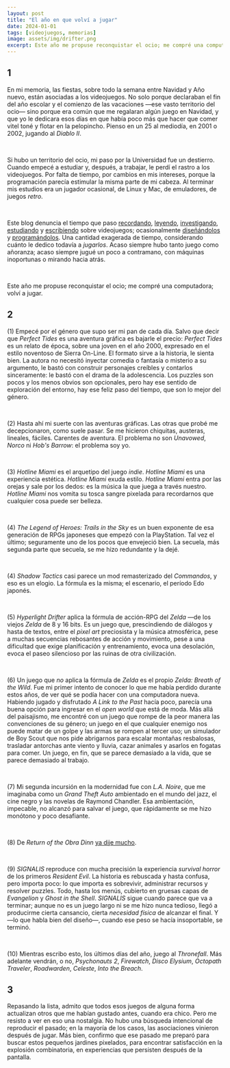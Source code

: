 ```yaml
---
layout: post
title: "El año en que volví a jugar"
date: 2024-01-01
tags: [videojuegos, memorias]
image: assets/img/drifter.png
excerpt: Este año me propuse reconquistar el ocio; me compré una computadora; volví a jugar.
---
```


<div class="org-center"><h2>1</h2></div>

En mi memoria, las fiestas, sobre todo la semana entre Navidad y Año nuevo, están asociadas a los videojuegos. No solo porque declaraban el fin del año escolar y el comienzo de las vacaciones &#x2014;ese vasto territorio del ocio&#x2014; sino porque era común que me regalaran algún juego en Navidad, y que yo le dedicara esos días en que había poco más que hacer que comer vitel toné y flotar en la pelopincho. Pienso en un 25 al mediodía, en 2001 o 2002, jugando al *Diablo II*.

<br/>
<div></div>

Si hubo un territorio del ocio, mi paso por la Universidad fue un destierro. Cuando empecé a estudiar y, después, a trabajar, le perdí el rastro a los videojuegos. Por falta de tiempo, por cambios en mis intereses, porque la programación parecía estimular la misma parte de mi cabeza. Al terminar mis estudios era un jugador ocasional, de Linux y Mac, de emuladores, de juegos *retro*.

<br/>
<div></div>

Este blog denuncia el tiempo que paso [recordando](../2020-09-29-memoria-videojueguistica/), [leyendo](../2023-09-18-literatura-videojueguistica-vol-2), [investigando](../2022-08-09-llegando-los-monos), [estudiando](../2023-06-16-del-videojuego-como-puzzle) y [escribiendo](../2023-11-01-notas-sobre-obra-dinn) sobre videojuegos; ocasionalmente [diseñándolos](https://github.com/facundoolano/rpg-cli) y [programándolos](https://github.com/facundoolano/house-taken-over). Una cantidad exagerada de tiempo, considerando cuánto le dedico todavía a *jugarlos*. Acaso siempre hubo tanto juego como añoranza; acaso siempre jugué un poco a contramano, con máquinas inoportunas o mirando hacia atrás.

<br/>
<div></div>

Este año me propuse reconquistar el ocio; me compré una computadora; volví a jugar.

<div class="org-center"><h2>2</h2></div>

(1) Empecé por el género que supo ser mi pan de cada día. Salvo que decir que *Perfect Tides* es una aventura gráfica es bajarle el precio: *Perfect Tides* es un relato de época, sobre una joven en el año 2000, expresado en el estilo noventoso de Sierra On-Line. El formato sirve a la historia, le sienta bien. La autora no necesitó inyectar comedia o fantasía o misterio a su argumento, le bastó con construir personajes creíbles y contarlos sinceramente: le bastó con el drama de la adolescencia. Los puzzles son pocos y los menos obvios son opcionales, pero hay ese sentido de exploración del entorno, hay ese feliz paso del tiempo, que son lo mejor del género.

<br/>
<div></div>

(2) Hasta ahí mi suerte con las aventuras gráficas. Las otras que probé me decepcionaron, como suele pasar. Se me hicieron chiquitas, austeras, lineales, fáciles. Carentes de aventura. El problema no son *Unavowed*, *Norco* ni *Hob's Barrow*: el problema soy yo.

<br/>
<div></div>

(3) *Hotline Miami* es el arquetipo del juego *indie*. *Hotline Miami* es una experiencia estética. *Hotline Miami* exuda estilo. *Hotline Miami* entra por las orejas y sale por los dedos: es la música la que juega a través nuestro. *Hotline Miami* nos vomita su tosca sangre pixelada para recordarnos que cualquier cosa puede ser belleza.

<br/>
<div></div>

(4) *The Legend of Heroes: Trails in the Sky* es un buen exponente de esa generación de RPGs japoneses que empezó con la PlayStation. Tal vez el último; seguramente uno de los pocos que envejeció bien. La secuela, más segunda parte que secuela, se me hizo redundante y la dejé.

<br/>
<div></div>

(4) *Shadow Tactics* casi parece un mod remasterizado del *Commandos*, y eso es un elogio. La fórmula es la misma; el escenario, el período Edo japonés.

<br/>
<div></div>

(5) *Hyperlight Drifter* aplica la fórmula de acción-RPG del *Zelda* &#x2014;de los viejos *Zelda* de 8 y 16 bits. Es un juego que, prescindiendo de diálogos y hasta de textos, entre el *pixel art* preciosista y la música atmosférica, pese a muchas secuencias rebosantes de acción y movimiento, pese a una dificultad que exige planificación y entrenamiento, evoca una desolación, evoca el paseo silencioso por las ruinas de otra civilización.

<br/>
<div></div>

(6) Un juego que *no* aplica la fórmula de *Zelda* es el propio *Zelda: Breath of the Wild*. Fue mi primer intento de conocer lo que me había perdido durante estos años, de ver qué se podía hacer con una computadora nueva. Habiendo jugado y disfrutado *A Link to the Past* hacía poco, parecía una buena opción para ingresar en el *open world* que está de moda. Más allá del paisajismo, me encontré con un juego que rompe de la peor manera las convenciones de su género; un juego en el que cualquier enemigo nos puede matar de un golpe y las armas se rompen al tercer uso; un simulador de Boy Scout que nos pide abrigarnos para escalar montañas resbalosas, trasladar antorchas ante viento y lluvia, cazar animales y asarlos en fogatas para comer. Un juego, en fin, que se parece demasiado a la vida, que se parece demasiado al trabajo.

<br/>
<div></div>

(7) Mi segunda incursión en la modernidad fue con *L.A. Noire*, que me imaginaba como un *Grand Theft Auto* ambientado en el mundo del jazz, el cine negro y las novelas de Raymond Chandler. Esa ambientación, impecable, no alcanzó para salvar el juego, que rápidamente se me hizo monótono y poco desafiante.

<br/>
<div></div>

(8) De *Return of the Obra Dinn* [ya dije mucho](../2023-11-01-notas-sobre-obra-dinn).

<br/>
<div></div>

(9) *SIGNALIS* reproduce con mucha precisión la experiencia *survival horror* de los primeros *Resident Evil*. La historia es rebuscada y hasta confusa, pero importa poco: lo que importa es sobrevivir, administrar recursos y resolver puzzles. Todo, hasta los menús, cubierto en gruesas capas de *Evangelion* y *Ghost in the Shell*. *SIGNALIS* sigue cuando parece que va a terminar; aunque no es un juego largo ni se me hizo nunca tedioso, llegó a producirme cierta cansancio, cierta *necesidad física* de alcanzar el final. Y &#x2014;lo que habla bien del diseño&#x2014;, cuando ese peso se hacía insoportable, se terminó.

<br/>
<div></div>

(10) Mientras escribo esto, los últimos días del año, juego al *Thronefall*. Más adelante vendrán, o no, *Psychonauts 2*, *Firewatch*, *Disco Elysium*, *Octopath Traveler*, *Roadwarden*, *Celeste*, *Into the Breach*.

<div class="org-center"><h2>3</h2></div>

Repasando la lista, admito que todos esos juegos de alguna forma actualizan otros que me habían gustado antes, cuando era chico. Pero me resisto a ver en eso una nostalgia. No hubo una búsqueda intencional de reproducir el pasado; en la mayoría de los casos, las asociaciones vinieron después de jugar. Más bien, confirmo que ese pasado me preparó para buscar estos pequeños jardines pixelados, para encontrar satisfacción en la explosión combinatoria, en experiencias que persisten después de la pantalla.